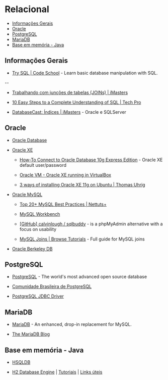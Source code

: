 # Relacional


<!-- toc -->
* [Informações Gerais](#informações-gerais)
* [Oracle](#oracle)
* [PostgreSQL](#postgresql)
* [MariaDB](#mariadb)
* [Base em memória - Java](#base-em-memória-java)

<!-- toc stop -->


## Informações Gerais

* [Try SQL | Code School](http://campus.codeschool.com/courses/try-sql) - Learn basic database manipulation with SQL.

--

* [Trabalhando com junções de tabelas (JOINs) | iMasters](http://imasters.com.br/banco-de-dados/trabalhando-com-juncoes-de-tabelas-joins/)

* [10 Easy Steps to a Complete Understanding of SQL | Tech Pro](http://tech.pro/tutorial/1555/10-easy-steps-to-a-complete-understanding-of-sql?utm_source=newsletter22&utm_medium=email)

* [DatabaseCast: Índices | iMasters](http://imasters.com.br/banco-de-dados/sql-server/databasecast-indices/) - Oracle e SQLServer


## Oracle

* [Oracle Database](http://www.oracle.com/us/products/database/overview/index.html)

* [Oracle XE](http://www.oracle.com/technetwork/products/express-edition/overview/index.html)

  * [How-To Connect to Oracle Database 10g Express Edition](http://www.oracle.com/technetwork/developer-tools/sql-developer/howto-connect-xe-095131.html) - Oracle XE default user/password

  * [Oracle VM - Oracle XE running in VirtualBox](https://tech.lds.org/wiki/Oracle_VM)

  * [3 ways of installing Oracle XE 11g on Ubuntu | Thomas Uhrig](http://tuhrig.de/3-ways-of-installing-oracle-xe-11g-on-ubuntu/)

* [Oracle MySQL](http://www.oracle.com/us/products/mysql/overview/index.html)

  * [Top 20+ MySQL Best Practices | Nettuts+](http://net.tutsplus.com/tutorials/other/top-20-mysql-best-practices/)

  * [MySQL Workbench](https://www.mysql.com/products/workbench/)

  * [[GitHub] calvinlough / sqlbuddy](https://github.com/calvinlough/sqlbuddy) - is a phpMyAdmin alternative with a focus on usability

  * [MySQL Joins | Browse Tutorials](http://browse-tutorials.com/tutorial/mysql-joins) - Full guide for MySQL joins

* [Oracle Berkeley DB](http://www.oracle.com/us/products/database/berkeley-db/overview/index.htm)


## PostgreSQL

* [PostgreSQL](http://www.postgresql.org/) - The world's most advanced open source database

* [Comunidade Brasileira de PostgreSQL](http://www.postgresql.org.br/)

* [PostgreSQL JDBC Driver](http://jdbc.postgresql.org/)


## MariaDB

* [MariaDB](https://mariadb.org/) - An enhanced, drop-in replacement for MySQL.

* [The MariaDB Blog](http://blog.mariadb.org/)


## Base em memória - Java

* [HSQLDB](http://hsqldb.org/)

* [H2 Database Engine](http://www.h2database.com/) | [Tutoriais](http://www.h2database.com/html/tutorial.html) | [Links úteis](http://h2database.com/html/links.html)

